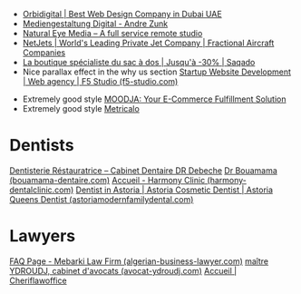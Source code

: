 - [Orbidigital | Best Web Design Company in Dubai UAE](https://orbidigital.ae/)
- [Mediengestaltung Digital - Andre Zunk](https://mediengestaltung.digital/)
- [Natural Eye Media – A full service remote studio](https://naturaleyemedia.com/)
- [NetJets | World's Leading Private Jet Company | Fractional Aircraft Companies](https://www.netjets.com/en-us/)
- [La boutique spécialiste du sac à dos | Jusqu'à -30% | Saqado](https://saqado.fr/)
- Nice parallax effect in the why us section [Startup Website Development | Web agency | F5 Studio (f5-studio.com)](https://f5-studio.com/services/websites-for-startups/)
* Extremely good style [MOODJA: Your E-Commerce Fulfillment Solution](https://www.moodja.com/en)
* Extremely good style [Metricalo](https://metricalo.com/)

# Dentists
[Dentisterie Réstauratrice – Cabinet Dentaire DR Debeche](https://www.drdebeche.com/index.php/services/restorative-dentistry/)
[Dr Bouamama (bouamama-dentaire.com)](https://bouamama-dentaire.com/)
[Accueil - Harmony Clinic (harmony-dentalclinic.com)](https://harmony-dentalclinic.com/)
[Dentist in Astoria | Astoria Cosmetic Dentist | Astoria Queens Dentist (astoriamodernfamilydental.com)](https://astoriamodernfamilydental.com/)

# Lawyers
[FAQ Page - Mebarki Law Firm (algerian-business-lawyer.com)](https://algerian-business-lawyer.com/faq-page/)
[maître YDROUDJ, cabinet d'avocats (avocat-ydroudj.com)](http://www.avocat-ydroudj.com/index.html)
[Accueil | Cheriflawoffice](https://cheriflawoffice.wixsite.com/cheriflawoffice)
